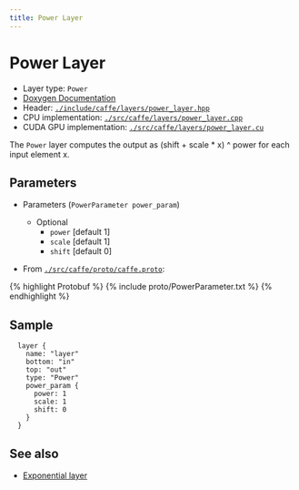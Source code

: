 ```yaml
---
title: Power Layer
---
```


# Power Layer

* Layer type: `Power`
* [Doxygen Documentation](http://caffe.berkeleyvision.org/doxygen/classcaffe_1_1PowerLayer.md)
* Header: [`./include/caffe/layers/power_layer.hpp`](https://github.com/BVLC/caffe/blob/master/include/caffe/layers/power_layer.hpp)
* CPU implementation: [`./src/caffe/layers/power_layer.cpp`](https://github.com/BVLC/caffe/blob/master/src/caffe/layers/power_layer.cpp)
* CUDA GPU implementation: [`./src/caffe/layers/power_layer.cu`](https://github.com/BVLC/caffe/blob/master/src/caffe/layers/power_layer.cu)

The `Power` layer computes the output as (shift + scale * x) ^ power for each input element x.

## Parameters
* Parameters (`PowerParameter power_param`)
    - Optional
        - `power` [default 1]
        - `scale` [default 1]
        - `shift` [default 0]

* From [`./src/caffe/proto/caffe.proto`](https://github.com/BVLC/caffe/blob/master/src/caffe/proto/caffe.proto):

{% highlight Protobuf %}
{% include proto/PowerParameter.txt %}
{% endhighlight %}
 
 
 
## Sample

      layer {
        name: "layer"
        bottom: "in"
        top: "out"
        type: "Power"
        power_param {
          power: 1
          scale: 1
          shift: 0
        }
      }

## See also

* [Exponential layer](exp.md)
